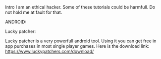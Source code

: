 Intro
I am an ethical hacker. Some of these tutorials could be harmfull. Do not hold me at fault for that.

ANDROID:

Lucky patcher:

Lucky patcher is a very powerfull android tool. Using it you can get free in app purchases in most single player games. Here is the download link: https://www.luckypatchers.com/download/
